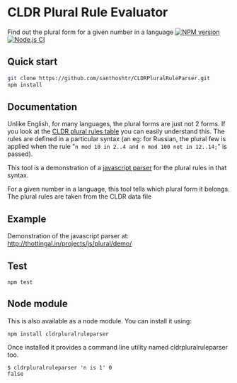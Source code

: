 CLDR Plural Rule Evaluator
==========================
Find out the plural form for a given number in a language
[![NPM version](https://badge.fury.io/js/cldrpluralruleparser.svg)](https://www.npmjs.org/package/cldrpluralruleparser)
[![Node.js CI](https://github.com/santhoshtr/CLDRPluralRuleParser/actions/workflows/node.js.yml/badge.svg)](https://github.com/santhoshtr/CLDRPluralRuleParser/actions/workflows/node.js.yml)

Quick start
----------

```bash
git clone https://github.com/santhoshtr/CLDRPluralRuleParser.git
npm install
```

Documentation
----------

Unlike English, for many languages, the plural forms are just not 2 forms.
If you look at the <a href="http://unicode.org/repos/cldr-tmp/trunk/diff/supplemental/language_plural_rules.html#pl">CLDR plural rules table</a>
you can easily understand this. The rules are defined in a particular syntax
(an eg: for Russian, the plural few is applied when the rule
"`n mod 10 in 2..4 and n mod 100 not in 12..14;`" is passed).

This tool is a demonstration of a [javascript parser](./src/CLDRPluralRuleParser.js)
for the plural rules in that syntax.

For a given number in a language, this tool tells which plural form it belongs.
The plural rules are taken from the CLDR  data file

Example
--------
Demonstration of the javascript parser at:
http://thottingal.in/projects/js/plural/demo/

Test
----
```npm test```

Node module
-----------
This is also available as a node module. You can install it using:

`npm install cldrpluralruleparser`

Once installed it provides a command line utility named cldrpluralruleparser too.
```
$ cldrpluralruleparser 'n is 1' 0
false
```


